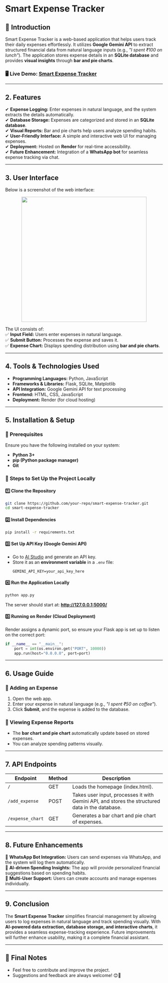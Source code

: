 # Smart Expense Tracker

## 📌 Introduction
Smart Expense Tracker is a web-based application that helps users track their daily expenses effortlessly. It utilizes **Google Gemini API** to extract structured financial data from natural language inputs (e.g., *"I spent ₹100 on lunch"*). The application stores expense details in an **SQLite database** and provides **visual insights** through **bar and pie charts**.

### 🖥 Live Demo: [Smart Expense Tracker](https://smart-expense-tracker-7xwa.onrender.com/)

---

## 2. Features
✔ **Expense Logging:** Enter expenses in natural language, and the system extracts the details automatically.  
✔ **Database Storage:** Expenses are categorized and stored in an **SQLite database**.  
✔ **Visual Reports:** Bar and pie charts help users analyze spending habits.  
✔ **User-Friendly Interface:** A simple and interactive web UI for managing expenses.  
✔ **Deployment:** Hosted on **Render** for real-time accessibility.  
✔ **Future Enhancement:** Integration of a **WhatsApp bot** for seamless expense tracking via chat.  

---

## 3. User Interface
Below is a screenshot of the web interface:

<p align="center">
  <img src="https://github.com/user-attachments/assets/e5a525fb-d1fb-4d62-92d3-7d8f10f50a70" width="400px">
</p>


The UI consists of:  
✅ **Input Field:** Users enter expenses in natural language.  
✅ **Submit Button:** Processes the expense and saves it.  
✅ **Expense Chart:** Displays spending distribution using **bar and pie charts**.  

---

## 4. Tools & Technologies Used
- **Programming Languages:** Python, JavaScript  
- **Frameworks & Libraries:** Flask, SQLite, Matplotlib
- **API Integration:** Google Gemini API for text processing  
- **Frontend:** HTML, CSS, JavaScript  
- **Deployment:** Render (for cloud hosting)  

---

## 5. Installation & Setup

### 🔹 Prerequisites
Ensure you have the following installed on your system:  
- **Python 3+**  
- **pip (Python package manager)**  
- **Git**  

### 🔹 Steps to Set Up the Project Locally

#### 1️⃣ Clone the Repository
```bash
git clone https://github.com/your-repo/smart-expense-tracker.git
cd smart-expense-tracker
```

#### 2️⃣ Install Dependencies
```bash
pip install -r requirements.txt
```

#### 3️⃣ Set Up API Key (Google Gemini API)
- Go to [AI Studio](https://aistudio.google.com/) and generate an API key.  
- Store it as an **environment variable** in a `.env` file:
  ```
  GEMINI_API_KEY=your_api_key_here
  ```

#### 4️⃣ Run the Application Locally
```bash
python app.py
```
The server should start at: **http://127.0.0.1:5000/**  

#### 5️⃣ Running on Render (Cloud Deployment)
Render assigns a dynamic port, so ensure your Flask app is set up to listen on the correct port:
```python
if __name__ == "__main__":
    port = int(os.environ.get("PORT", 10000))
    app.run(host="0.0.0.0", port=port)
```

---


## 6. Usage Guide

### 🔹 Adding an Expense
1. Open the web app.  
2. Enter your expense in natural language (e.g., *"I spent ₹50 on coffee"*).  
3. Click **Submit**, and the expense is added to the database.  

### 🔹 Viewing Expense Reports
- The **bar chart and pie chart** automatically update based on stored expenses.  
- You can analyze spending patterns visually.  

---

## 7. API Endpoints

| **Endpoint**        | **Method** | **Description** |
|---------------------|------------|---------------|
| `/`                | GET        | Loads the homepage (index.html). |
| `/add_expense`     | POST       | Takes user input, processes it with Gemini API, and stores the structured data in the database. |
| `/expense_chart`   | GET        | Generates a bar chart and pie chart of expenses. |

---

## 8. Future Enhancements
🔹 **WhatsApp Bot Integration:** Users can send expenses via WhatsApp, and the system will log them automatically.  
🔹 **AI-driven Spending Insights:** The app will provide personalized financial suggestions based on spending habits.  
🔹 **Multi-User Support:** Users can create accounts and manage expenses individually.  

---

## 9. Conclusion
The **Smart Expense Tracker** simplifies financial management by allowing users to log expenses in natural language and track spending visually. With **AI-powered data extraction, database storage, and interactive charts**, it provides a seamless expense-tracking experience. Future improvements will further enhance usability, making it a complete financial assistant.  

---

## 📌 Final Notes
- Feel free to contribute and improve the project.  
- Suggestions and feedback are always welcome! 😊🚀  
